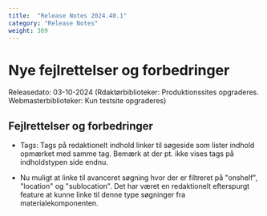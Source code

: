 ```yaml
---
title:  "Release Notes 2024.40.1"
category: "Release Notes"
weight: 369
---
```


# Nye fejlrettelser og forbedringer

Releasedato: 03-10-2024 (Rdaktørbiblioteker: Produktionssites opgraderes. Webmasterbiblioteker: Kun testsite opgraderes)

## Fejlrettelser og forbedringer

- Tags: Tags på redaktionelt indhold linker til søgeside som lister indhold opmærket med samme tag. Bemærk at der pt. ikke vises tags på indholdstypen side endnu. 

- Nu muligt at linke til avanceret søgning hvor der er filtreret på "onshelf", "location" og "sublocation". Det har været en redaktionelt efterspurgt feature at kunne linke til denne type søgninger fra materialekomponenten. 
